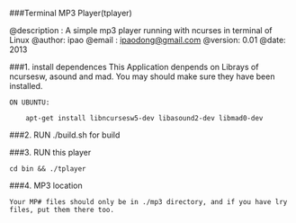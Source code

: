 ###Terminal MP3 Player(tplayer)

@description : A simple mp3 player running with ncurses in terminal of Linux
@author: ipao
@email : ipaodong@gmail.com
@version: 0.01
@date: 2013

###1. install dependences
	This Application denpends on Librays of ncursesw, asound and mad. You may should make sure they have been installed.

	ON UBUNTU:

		apt-get install libncursesw5-dev libasound2-dev libmad0-dev
	
###2. RUN ./build.sh for build

###3. RUN this player 
	
	cd bin && ./tplayer

###4. MP3 location
	
	Your MP# files should only be in ./mp3 directory, and if you have lry files, put them there too.

